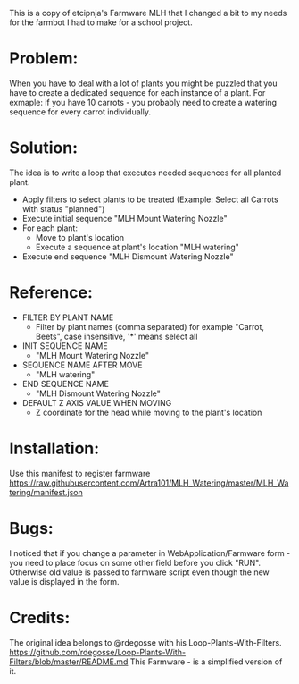 This is a copy of etcipnja's Farmware MLH that I changed a bit to my needs for the farmbot I had to make for a school project.
# Problem:

When you have to deal with a lot of plants you might be puzzled that you have to create a dedicated sequence for each
instance of a plant. For exmaple: if you have 10 carrots - you probably need to create a watering sequence for every carrot
individually.

# Solution:

The idea is to write a loop that executes needed sequences for all planted plant.
- Apply filters to select plants to be treated       		(Example: Select all Carrots with status "planned")
- Execute initial sequence                                  "MLH Mount Watering Nozzle"
- For each plant:
    - Move to plant's location
    - Execute a sequence at plant's location                "MLH watering"
- Execute end sequence                                      "MLH Dismount Watering Nozzle"

# Reference:

- FILTER BY PLANT NAME
    - Filter by plant names (comma separated) for example "Carrot, Beets", case insensitive, '*' means select all
- INIT SEQUENCE NAME
    - "MLH Mount Watering Nozzle"
- SEQUENCE NAME AFTER MOVE
    - "MLH watering"
- END SEQUENCE NAME
    - "MLH Dismount Watering Nozzle"
- DEFAULT Z AXIS VALUE WHEN MOVING
    - Z coordinate for the head while moving to the plant's location


# Installation:

Use this manifest to register farmware
https://raw.githubusercontent.com/Artra101/MLH_Watering/master/MLH_Watering/manifest.json

# Bugs:

I noticed that if you change a parameter in WebApplication/Farmware form - you need to place focus on some other
field before you click "RUN". Otherwise old value is  passed to farmware script even though the new value
is displayed in the form.


# Credits:

The original idea belongs to @rdegosse with his Loop-Plants-With-Filters. https://github.com/rdegosse/Loop-Plants-With-Filters/blob/master/README.md
This Farmware - is a simplified version of it.



